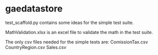 gaedatastore
============

test_scaffold.py contains some ideas for the simple test suite.

MathValidation.xlsx is an excel file to validate the math in the test suite.

The only csv files needed for the simple tests are:
ComissionTax.csv
CountryRegion.csv
Sales.csv